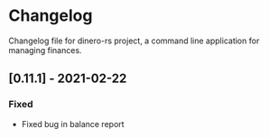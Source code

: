 # Changelog
Changelog file for dinero-rs project, a command line application for managing finances.

## [0.11.1] - 2021-02-22
### Fixed
- Fixed bug in balance report
